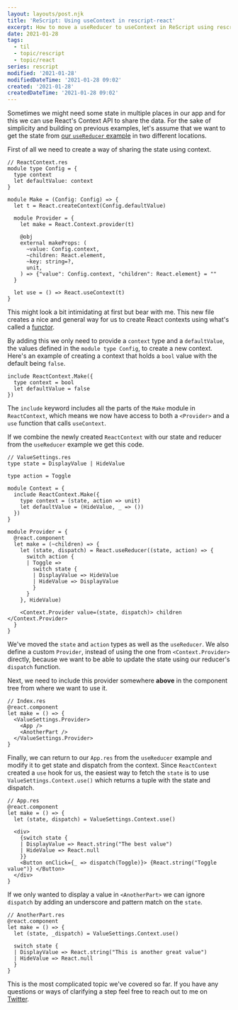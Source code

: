 ```yaml
---
layout: layouts/post.njk
title: 'ReScript: Using useContext in rescript-react'
excerpt: How to move a useReducer to useContext in ReScript using rescript-react
date: 2021-01-28
tags:
  - til
  - topic/rescript
  - topic/react
series: rescript
modified: '2021-01-28'
modifiedDateTime: '2021-01-28 09:02'
created: '2021-01-28'
createdDateTime: '2021-01-28 09:02'
---
```


Sometimes we might need some state in multiple places in our app and for this we can use React's Context API to share the data. For the sake of simplicity and building on previous examples, let's assume that we want to get the state from [our `useReducer` example](/posts/using-usereducer-in-rescript-react/) in two different locations.

First of all we need to create a way of sharing the state using context.

```reasonml
// ReactContext.res
module type Config = {
  type context
  let defaultValue: context
}

module Make = (Config: Config) => {
  let t = React.createContext(Config.defaultValue)

  module Provider = {
    let make = React.Context.provider(t)

    @obj
    external makeProps: (
      ~value: Config.context,
      ~children: React.element,
      ~key: string=?,
      unit,
    ) => {"value": Config.context, "children": React.element} = ""
  }

  let use = () => React.useContext(t)
}
```

This might look a bit intimidating at first but bear with me. This new file creates a nice and general way for us to create React contexts using what's called a [functor](https://rescript-lang.org/docs/manual/latest/module#module-functions-functors).

By adding this we only need to provide a `context` type and a `defaultValue`, the values defined in the `module type Config`, to create a new context. Here's an example of creating a context that holds a `bool` value with the default being `false`.

```reasonml
include ReactContext.Make({
  type context = bool
  let defaultValue = false
})
```

The `include` keyword includes all the parts of the `Make` module in `ReactContext`, which means we now have access to both a `<Provider>` and a `use` function that calls `useContext`.

If we combine the newly created `ReactContext` with our state and reducer from the `useReducer` example we get this code.

```reasonml
// ValueSettings.res
type state = DisplayValue | HideValue

type action = Toggle

module Context = {
  include ReactContext.Make({
    type context = (state, action => unit)
    let defaultValue = (HideValue, _ => ())
  })
}

module Provider = {
  @react.component
  let make = (~children) => {
    let (state, dispatch) = React.useReducer((state, action) => {
      switch action {
      | Toggle =>
        switch state {
        | DisplayValue => HideValue
        | HideValue => DisplayValue
        }
      }
    }, HideValue)

    <Context.Provider value=(state, dispatch)> children </Context.Provider>
  }
}
```

We've moved the `state` and `action` types as well as the `useReducer`. We also define a custom `Provider`, instead of using the one from `<Context.Provider>` directly, because we want to be able to update the state using our reducer's `dispatch` function.

Next, we need to include this provider somewhere **above** in the component tree from where we want to use it.

```reasonml
// Index.res
@react.component
let make = () => {
  <ValueSettings.Provider>
    <App />
    <AnotherPart />
  </ValueSettings.Provider>
}
```

Finally, we can return to our `App.res` from the `useReducer` example and modify it to get state and dispatch from the context. Since `ReactContext` created a `use` hook for us, the easiest way to fetch the `state` is to use `ValueSettings.Context.use()` which returns a tuple with the state and dispatch.

```reasonml
// App.res
@react.component
let make = () => {
  let (state, dispatch) = ValueSettings.Context.use()

  <div>
    {switch state {
    | DisplayValue => React.string("The best value")
    | HideValue => React.null
    }}
    <Button onClick={_ => dispatch(Toggle)}> {React.string("Toggle value")} </Button>
  </div>
}
```

If we only wanted to display a value in `<AnotherPart>` we can ignore `dispatch` by adding an underscore and pattern match on the `state`.

```reasonml
// AnotherPart.res
@react.component
let make = () => {
  let (state, _dispatch) = ValueSettings.Context.use()

  switch state {
  | DisplayValue => React.string("This is another great value")
  | HideValue => React.null
  }
}
```

This is the most complicated topic we've covered so far. If you have any questions or ways of clarifying a step feel free to reach out to me on [Twitter](https://twitter.com/rnattochdag).
